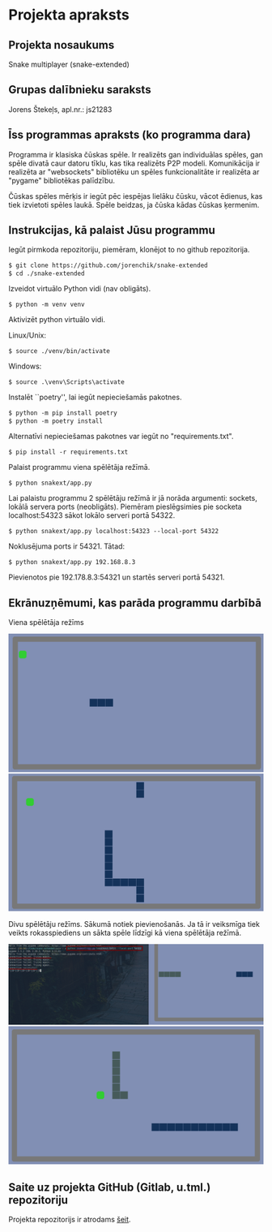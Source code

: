 # Projekta apraksts 

## Projekta nosaukums

Snake multiplayer (snake-extended)

## Grupas dalībnieku saraksts

Jorens Štekeļs, apl.nr.: js21283

## Īss programmas apraksts (ko programma dara)

Programma ir klasiska čūskas spēle. Ir realizēts gan individuālas spēles, gan
spēle divatā caur datoru tīklu, kas tika realizēts P2P modeli. Komunikācija ir
realizēta ar "websockets" bibliotēku un spēles funkcionalitāte ir realizēta ar
"pygame" bibliotēkas palīdzību.

Čūskas spēles mērķis ir iegūt pēc iespējas lielāku čūsku, vācot ēdienus, kas
tiek izvietoti spēles laukā. Spēle beidzas, ja čūska kādas čūskas ķermenim.

## Instrukcijas, kā palaist Jūsu programmu

Iegūt pirmkoda repozitoriju, piemēram, klonējot to no github repozitorija.

```
$ git clone https://github.com/jorenchik/snake-extended 
$ cd ./snake-extended
```

Izveidot virtuālo Python vidi (nav obligāts).

```
$ python -m venv venv
```

Aktivizēt python virtuālo vidi.

Linux/Unix:
```
$ source ./venv/bin/activate
```

Windows:
```
$ source .\venv\Scripts\activate
```

Instalēt ``poetry'', lai iegūt nepieciešamās pakotnes.
```
$ python -m pip install poetry 
$ python -m poetry install 
```

Alternatīvi nepieciešamas pakotnes var iegūt no "requirements.txt".
```
$ pip install -r requirements.txt
```

Palaist programmu viena spēlētāja režīmā.
```
$ python snakext/app.py 
```

Lai palaistu programmu 2 spēlētāju režīmā ir jā norāda argumenti: sockets,
lokālā servera ports (neobligāts). Piemēram pieslēgsimies pie socketa
localhost:54323 sākot lokālo serveri portā 54322.
```
$ python snakext/app.py localhost:54323 --local-port 54322
```

Noklusējuma ports ir 54321. Tātad:
```
$ python snakext/app.py 192.168.8.3
```
Pievienotos pie 192.178.8.3:54321 un startēs serveri portā 54321.

## Ekrānuzņēmumi, kas parāda programmu darbībā

Viena spēlētāja režīms

![Spēle ir sākta](docs/img/singleplayer1.png)
![Spēle procesā](docs/img/singleplayer2.png)

Divu spēlētāju režīms. Sākumā notiek pievienošanās. Ja tā ir veiksmīga
tiek veikts rokasspiediens un sākta spēle līdzīgi kā viena spēlētāja
režīmā.

![Divu spēlētāju spēles sākšana](docs/img/multiplayer1.png)
![Divu spēlētāju spēles process](docs/img/multiplayer2.png)

## Saite uz projekta GitHub (Gitlab, u.tml.) repozitoriju

Projekta repozitorijs ir atrodams
[šeit](https://github.com/jorenchik/snake-extended).
